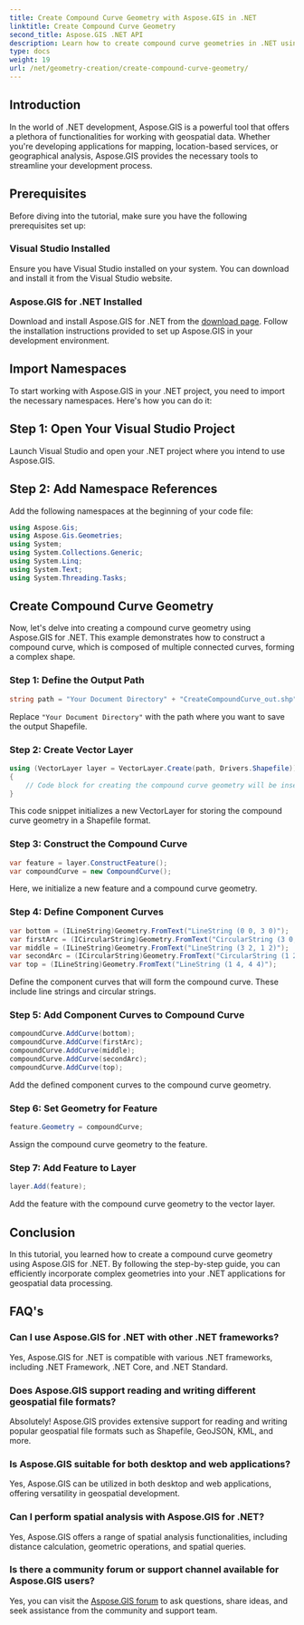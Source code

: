 ```yaml
---
title: Create Compound Curve Geometry with Aspose.GIS in .NET
linktitle: Create Compound Curve Geometry
second_title: Aspose.GIS .NET API
description: Learn how to create compound curve geometries in .NET using Aspose.GIS for seamless geospatial data processing.
type: docs
weight: 19
url: /net/geometry-creation/create-compound-curve-geometry/
---
```

## Introduction
In the world of .NET development, Aspose.GIS is a powerful tool that offers a plethora of functionalities for working with geospatial data. Whether you're developing applications for mapping, location-based services, or geographical analysis, Aspose.GIS provides the necessary tools to streamline your development process.
## Prerequisites
Before diving into the tutorial, make sure you have the following prerequisites set up:
### Visual Studio Installed
Ensure you have Visual Studio installed on your system. You can download and install it from the Visual Studio website.
### Aspose.GIS for .NET Installed
Download and install Aspose.GIS for .NET from the [download page](https://releases.aspose.com/gis/net/). Follow the installation instructions provided to set up Aspose.GIS in your development environment.

## Import Namespaces
To start working with Aspose.GIS in your .NET project, you need to import the necessary namespaces. Here's how you can do it:
## Step 1: Open Your Visual Studio Project
Launch Visual Studio and open your .NET project where you intend to use Aspose.GIS.
## Step 2: Add Namespace References
Add the following namespaces at the beginning of your code file:
```csharp
using Aspose.Gis;
using Aspose.Gis.Geometries;
using System;
using System.Collections.Generic;
using System.Linq;
using System.Text;
using System.Threading.Tasks;
```
## Create Compound Curve Geometry
Now, let's delve into creating a compound curve geometry using Aspose.GIS for .NET. This example demonstrates how to construct a compound curve, which is composed of multiple connected curves, forming a complex shape.
### Step 1: Define the Output Path
```csharp
string path = "Your Document Directory" + "CreateCompoundCurve_out.shp";
```
Replace `"Your Document Directory"` with the path where you want to save the output Shapefile.
### Step 2: Create Vector Layer
```csharp
using (VectorLayer layer = VectorLayer.Create(path, Drivers.Shapefile))
{
    // Code block for creating the compound curve geometry will be inserted here.
}
```
This code snippet initializes a new VectorLayer for storing the compound curve geometry in a Shapefile format.
### Step 3: Construct the Compound Curve
```csharp
var feature = layer.ConstructFeature();
var compoundCurve = new CompoundCurve();
```
Here, we initialize a new feature and a compound curve geometry.
### Step 4: Define Component Curves
```csharp
var bottom = (ILineString)Geometry.FromText("LineString (0 0, 3 0)");
var firstArc = (ICircularString)Geometry.FromText("CircularString (3 0, 4 1, 3 2)");
var middle = (ILineString)Geometry.FromText("LineString (3 2, 1 2)");
var secondArc = (ICircularString)Geometry.FromText("CircularString (1 2, 0 3, 1 4)");
var top = (ILineString)Geometry.FromText("LineString (1 4, 4 4)");
```
Define the component curves that will form the compound curve. These include line strings and circular strings.
### Step 5: Add Component Curves to Compound Curve
```csharp
compoundCurve.AddCurve(bottom);
compoundCurve.AddCurve(firstArc);
compoundCurve.AddCurve(middle);
compoundCurve.AddCurve(secondArc);
compoundCurve.AddCurve(top);
```
Add the defined component curves to the compound curve geometry.
### Step 6: Set Geometry for Feature
```csharp
feature.Geometry = compoundCurve;
```
Assign the compound curve geometry to the feature.
### Step 7: Add Feature to Layer
```csharp
layer.Add(feature);
```
Add the feature with the compound curve geometry to the vector layer.

## Conclusion
In this tutorial, you learned how to create a compound curve geometry using Aspose.GIS for .NET. By following the step-by-step guide, you can efficiently incorporate complex geometries into your .NET applications for geospatial data processing.
## FAQ's
### Can I use Aspose.GIS for .NET with other .NET frameworks?
Yes, Aspose.GIS for .NET is compatible with various .NET frameworks, including .NET Framework, .NET Core, and .NET Standard.
### Does Aspose.GIS support reading and writing different geospatial file formats?
Absolutely! Aspose.GIS provides extensive support for reading and writing popular geospatial file formats such as Shapefile, GeoJSON, KML, and more.
### Is Aspose.GIS suitable for both desktop and web applications?
Yes, Aspose.GIS can be utilized in both desktop and web applications, offering versatility in geospatial development.
### Can I perform spatial analysis with Aspose.GIS for .NET?
Yes, Aspose.GIS offers a range of spatial analysis functionalities, including distance calculation, geometric operations, and spatial queries.
### Is there a community forum or support channel available for Aspose.GIS users?
Yes, you can visit the [Aspose.GIS forum](https://forum.aspose.com/c/gis/33) to ask questions, share ideas, and seek assistance from the community and support team.
